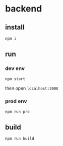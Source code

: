 # backend

## install
```bash
npm i
```
## run
### dev env
```bash
npm start
```
then open `localhost:3000`
### prod env
```bash
npm run pro
```

## build
```bash
npm run build
```
